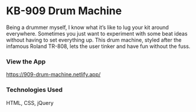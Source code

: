 # KB-909 Drum Machine

Being a drummer myself, I know what it’s like to lug your kit around everywhere. Sometimes you just want to experiment with some beat ideas without having to set everything up. This drum machine, styled after the infamous Roland TR-808, lets the user tinker and have fun without the fuss.

### View the App

https://909-drum-machine.netlify.app/

### Technologies Used

HTML, CSS, jQuery

